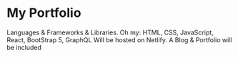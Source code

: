 # My Portfolio

Languages & Frameworks & Libraries. Oh my: HTML, CSS, JavaScript, React, BootStrap 5, GraphQL
Will be hosted on Netlify.
A Blog & Portfolio will be included
